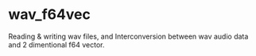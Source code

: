 # wav_f64vec
Reading &amp; writing wav files, and Interconversion between wav audio data and 2 dimentional f64 vector.
